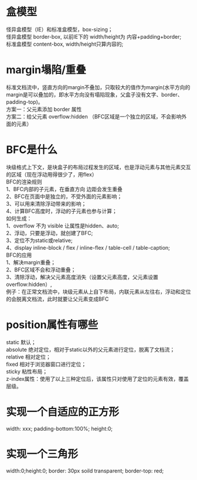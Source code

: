 # 盒模型  
  怪异盒模型（IE）和标准盒模型，box-sizing；  
  怪异盒模型 border-box, 以前IE下的 width/height为 内容+padding+border;  
  标准盒模型 content-box, width/height只算内容的;  
  
# margin塌陷/重叠  
  标准文档流中，竖直方向的margin不叠加，只取较大的值作为margin(水平方向的margin是可以叠加的，即水平方向没有塌陷现象，父盒子没有文字、border、padding-top)。  
  方案一：父元素添加 border 属性  
  方案二：给父元素 overflow:hidden （BFC区域是一个独立的区域，不会影响外面的元素）  
  
# BFC是什么  
  块级格式上下文，是块盒子的布局过程发生的区域，也是浮动元素与其他元素交互的区域（现在浮动用得很少了，用flex）  
  BFC的渲染规则  
    1、BFC内部的子元素，在垂直方向 边距会发生重叠  
    2、BFC在页面中是独立的，不受外面的元素影响；  
    3、可以用来清除浮动带来的影响；  
    4、计算BFC高度时，浮动的子元素也参与计算；  
  如何生成：  
    1、overflow 不为 visible 让属性是hidden、auto;  
    2、浮动，只要是浮动，就创建了BFC;  
    3、定位不为static或relative;  
    4、display inline-block / flex / inline-flex / table-cell / table-caption;  
  BFC的应用  
    1、解决margin重叠；  
    2、BFC区域不会和浮动重叠；  
    3、清除浮动，解决父元素高度消失（设置父元素高度，父元素设置overflow:hidden）,  
  例子：在正常文档流中，块级元素从上自下布局，内联元素从左往右，浮动和定位的会脱离文档流，此时就要让父元素变成BFC  
  
# position属性有哪些  
  static   默认；  
  absolute 绝对定位，相对于static以外的父元素进行定位，脱离了文档流；  
  relative 相对定位；  
  fixed    相对于浏览器窗口进行定位；  
  sticky   粘性布局；  
  z-index属性：使用了以上三种定位后，该属性只对使用了定位的元素有效，覆盖层级。  
  
# 实现一个自适应的正方形  
  width: xxx;  padding-bottom:100%; height:0;  
  
# 实现一个三角形  
  width:0;height:0; border: 30px soild transparent; border-top: red;  
    